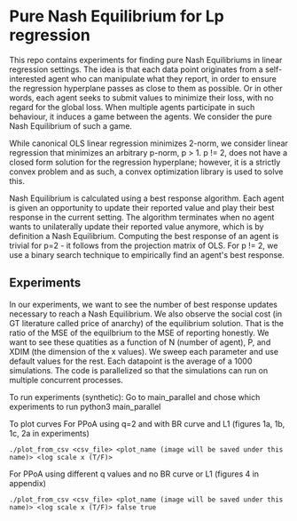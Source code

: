# Pure Nash Equilibrium for Lp regression

This repo contains experiments for finding pure Nash Equilibriums in linear regression settings. The idea is that each data point
originates from a self-interested agent who can manipulate what they report, in order to ensure the regression hyperplane passes as 
close to them as possible. Or in other words, each agent seeks to submit values to minimize their loss, with no regard for the global
loss. When multiple agents participate in such behaviour, it induces a game between the agents. We consider the pure Nash Equilibrium
of such a game.

While canonical OLS linear regression minimizes 2-norm, we consider linear regression that minimizes an arbitrary p-norm, p > 1. 
p != 2, does not have a closed form solution for the regression hyperplane; however, it is a strictly convex problem and as such, a
convex optimization library is used to solve this. 

Nash Equilibrium is calculated using a best response algorithm. Each agent is given an opportunity to update their reported value and 
play their best response in the current setting. The algorithm terminates when no agent wants to unilaterally update their reported value
anymore, which is by definition a Nash Equilibrium. Computing the best response of an agent is trivial for p=2 - it follows from the 
projection matrix of OLS. For p != 2, we use a binary search technique to empirically find an agent's best response.

## Experiments
In our experiments, we want to see the number of best response updates necessary to reach a Nash Equilibrium. We also observe the social
cost (in GT literature called price of anarchy) of the equilibrium solution. That is the ratio of the MSE of the equilbrium to the MSE of
reporting honestly. We want to see these quatities as a function of N (number of agent), P, and XDIM (the dimension of the x values). We
sweep each parameter and use default values for the rest. Each datapoint is the average of a 1000 simulations. The code is parallelized 
so that the simulations can run on multiple concurrent processes.

To run experiments (synthetic):
  Go to main_parallel and chose which experiments to run 
  python3 main_parallel 

To plot curves
  For PPoA using q=2 and with BR curve and L1 (figures 1a, 1b, 1c, 2a in experiments)
  
    ./plot_from_csv <csv_file> <plot_name (image will be saved under this name)> <log scale x (T/F)> 
    
  For PPoA using different q values and no BR curve or L1 (figures 4 in appendix)

    ./plot_from_csv <csv_file> <plot_name (image will be saved under this name)> <log scale x (T/F)> false true

